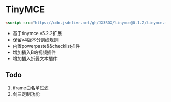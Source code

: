 # TinyMCE

```html
<script src="https://cdn.jsdelivr.net/gh/JX3BOX/tinymce@0.1.2/tinymce.min.js"></script>
```

+ 基于tinymce v5.2.2扩展
+ 保留v4版本分割线规则
+ 内置powerpaste&&checklist插件
+ 增加插入B站视频插件
+ 增加插入折叠文本插件

## Todo
1. iframe白名单过滤
2. 剑三定制功能
